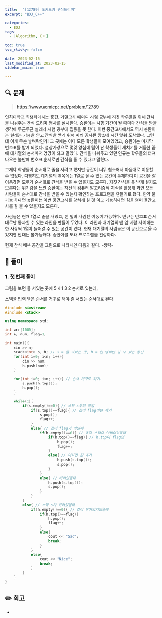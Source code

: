 ```yaml
---
title:  "[12789] 도키도키 간식드리미"
excerpt: "BOJ_C++"

categories:
  - BOJ
tags:
  - [Algorithm, C++]

toc: true
toc_sticky: false
 
date: 2023-02-15
last_modified_at: 2023-02-15
sidebar_main: true

---
```

<!--
문제 🔍
풀이 🎯 ⭕ ❌
주의할 점 🚨
짚고갈 점 ✏️
기타 🔥🌝🪐🔔
-->
## 🔍 문제
> <https://www.acmicpc.net/problem/12789>
<div class="notice" markdown="1">
인하대학교 학생회에서는 중간, 기말고사 때마다 시험 공부에 지친 학우들을 위해 간식을 나눠주는 간식 드리미 행사를 실시한다. 승환이는 시험 기간이 될 때마다 간식을 받을 생각에 두근두근 설레서 시험 공부에 집중을 못 한다. 이번 중간고사에서도 역시 승환이는 설레는 가슴을 안고 간식을 받기 위해 미리 공지된 장소에 시간 맞춰 도착했다. 그런데 이게 무슨 날벼락인가! 그 곳에는 이미 모든 학생들이 모여있었고, 승환이는 마지막 번호표를 받게 되었다. 설상가상으로 몇몇 양심에 털이 난 학생들이 새치기를 거듭한 끝에 대기열의 순서마저 엉망이 되고 말았다. 간식을 나눠주고 있던 인규는 학우들의 터져 나오는 불만에 번호표 순서로만 간식을 줄 수 있다고 말했다. 

그제야 학생들이 순서대로 줄을 서려고 했지만 공간이 너무 협소해서 마음대로 이동할 수 없었다. 다행히도 대기열의 왼쪽에는 1열로 설 수 있는 공간이 존재하여 이 공간을 잘 이용하면 모두가 순서대로 간식을 받을 수 있을지도 모른다. 자칫 간식을 못 받게 될지도 모른다는 위기감을 느낀 승환이는 자신의 컴퓨터 알고리즘적 지식을 활용해 과연 모든 사람들이 순서대로 간식을 받을 수 있는지 확인하는 프로그램을 만들기로 했다. 만약 불가능 하다면 승환이는 이번 중간고사를 망치게 될 것 이고 가능하다면 힘을 얻어 중간고사를 잘 볼 수 있을지도 모른다.

사람들은 현재 1열로 줄을 서있고, 맨 앞의 사람만 이동이 가능하다. 인규는 번호표 순서대로만 통과할 수 있는 라인을 만들어 두었다. 이 라인과 대기열의 맨 앞 사람 사이에는 한 사람씩 1열이 들어갈 수 있는 공간이 있다. 현재 대기열의 사람들은 이 공간으로 올 수 있지만 반대는 불가능하다. 승환이를 도와 프로그램을 완성하라.

현재 간식 배부 공간을 그림으로 나타내면 다음과 같다.
-생략-
</div>

## 🎯 풀이
### 1. 첫 번째 풀이
그림을 보면 줄 서있는 곳에 5 4 1 3 2 순서로 있는데,

스택을 입력 받은 순서를 거꾸로 해야 줄 서있는 순서대로 된다
```cpp
#include <iostream>
#include <stack>

using namespace std;

int arr[1000];
int n, num, flag=1;

int main(){
    cin >> n;
    stack<int> s, h; // s = 줄 서있는 곳, h = 한 명씩만 설 수 있는 공간
    for(int i=0; i<n; i++){
        cin >> num;
        h.push(num);
    }

    for(int i=0; i<n; i++){ // 순서 거꾸로 하기.
        s.push(h.top());
        h.pop();
    }

    while(1){
        if(s.empty()==0){ // 스택 s부터 작업
            if(s.top()==flag){ // 값이 flag이면 제거
                s.pop();
                flag++;
            }
            else{ // 값이 flag가 아닐때
                if(h.empty()==0){ // 옮길 스택이 안비어있을때
                    if(h.top()==flag){ // h.top이 flag면
                        h.pop();
                        flag++;
                    }
                    else{ // 아니면 값 추가
                        h.push(s.top());
                        s.pop();
                    }
                }
                else{ // 비어있을때
                    h.push(s.top());
                    s.pop();
                }
            }            
        }
        else{ // 스택 s가 비어있을때
            if(h.empty()==0){ // 값이 비어있지않을때
                if(h.top()==flag){
                    h.pop();
                    flag++;
                }
                else{
                    cout << "Sad";
                    break;
                }
            }
            else{
                cout << "Nice";
                break;
            }
        }
    }
}
```
## ✏️ 회고
-
